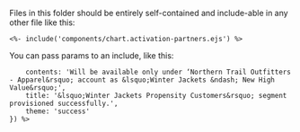 Files in this folder should be entirely self-contained and include-able in any other file like this:

`<%- include('components/chart.activation-partners.ejs') %>`

You can pass params to an include, like this:


```<%- include('components/toast', {
	contents: 'Will be available only under ‘Northern Trail Outfitters - Apparel&rsquo; account as &lsquo;Winter Jackets &ndash; New High Value&rsquo;',
	title: '&lsquo;Winter Jackets Propensity Customers&rsquo; segment provisioned successfully.',
	theme: 'success'			
}) %>
```